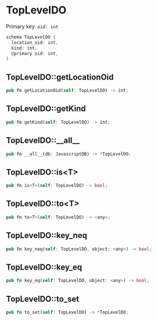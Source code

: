# TopLevelDO

Primary key: `oid: int`

```rust
schema TopLevelDO {
  location_oid: int,
  kind: int,
  @primary oid: int,
}
```
## TopLevelDO::getLocationOid

```rust
pub fn getLocationOid(self: TopLevelDO) -> int;
```
## TopLevelDO::getKind

```rust
pub fn getKind(self: TopLevelDO) -> int;
```
## TopLevelDO::\_\_all\_\_

```rust
pub fn __all__(db: JavascriptDB) -> *TopLevelDO;
```
## TopLevelDO::is\<T\>

```rust
pub fn is<T>(self: TopLevelDO) -> bool;
```
## TopLevelDO::to\<T\>

```rust
pub fn to<T>(self: TopLevelDO) -> <any>;
```
## TopLevelDO::key\_neq

```rust
pub fn key_neq(self: TopLevelDO, object: <any>) -> bool;
```
## TopLevelDO::key\_eq

```rust
pub fn key_eq(self: TopLevelDO, object: <any>) -> bool;
```
## TopLevelDO::to\_set

```rust
pub fn to_set(self: TopLevelDO) -> *TopLevelDO;
```
